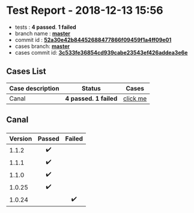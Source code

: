 # Test Report - 2018-12-13 15:56

- tests  : **4 passed**. **1 failed**
- branch name : **[master](https://github.com/apache/incubator-skywalking/tree/master)**
- commit id : **[52a30e42b84452688477866f09459f1a4ff09e01](https://github.com/apache/incubator-skywalking/commit/52a30e42b84452688477866f09459f1a4ff09e01)**
- cases branch: **[master](https://github.com/SkywalkingTest/skywalking-autotest-scenarios/tree/master)**
- cases commit id: **[3c533fe36854cd939cabe23543ef426addea3e6e](https://github.com/SkywalkingTest/skywalking-autotest-scenarios/commit/3c533fe36854cd939cabe23543ef426addea3e6e)**

## Cases List

| Case description | Status | Cases|
|:-----|:-----:|:-----:|
|Canal| **4 passed. 1 failed**| [click me](#canal) |

## Canal

### 
|  Version     | Passed | Failed|
|:------------- |:-------:|:-----:|
| 1.1.2  | :heavy_check_mark:||
| 1.1.1  | :heavy_check_mark:||
| 1.1.0  | :heavy_check_mark:||
| 1.0.25  | :heavy_check_mark:||
| 1.0.24  | |:heavy_check_mark:|

